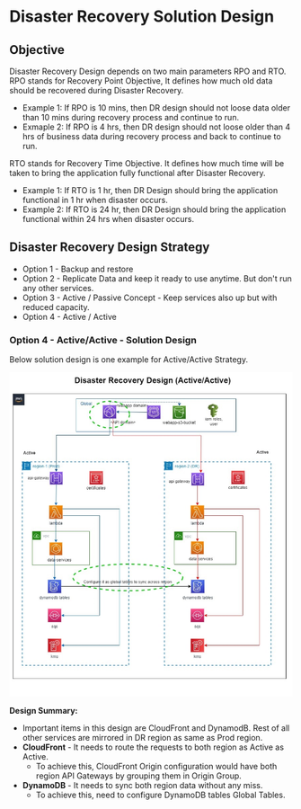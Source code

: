 # Disaster Recovery Solution Design

## Objective
Disaster Recovery Design depends on two main parameters RPO and RTO.   
RPO stands for Recovery Point Objective, It defines how much old data should be recovered during Disaster Recovery.
* Example 1: If RPO is 10 mins, then DR design should not loose data older than 10 mins during recovery process and continue to run. 
* Exmaple 2: If RPO is 4 hrs, then DR design should not loose older than 4 hrs of business data during recovery process and back to continue to run.

RTO stands for Recovery Time Objective. It defines how much time will be taken to bring the application fully functional after Disaster Recovery. 
* Example 1: If RTO is 1 hr, then DR Design should bring the application functional in 1 hr when disaster occurs.
* Example 2: If RTO is 24 hr, then DR Design should bring the application functional within 24 hrs when disaster occurs. 

## Disaster Recovery Design Strategy
* Option 1 - Backup and restore
* Option 2 - Replicate Data and keep it ready to use anytime. But don't run any other services.
* Option 3 - Active / Passive Concept - Keep services also up but with reduced capacity.
* Option 4 - Active / Active

### Option 4 - Active/Active - Solution Design
Below solution design is one example for Active/Active Strategy.  

![](./disaster-recover-design.JPG)

**Design Summary:**
* Important items in this design are CloudFront and DynamodB. Rest of all other services are mirrored in DR region as same as Prod region.
* **CloudFront** - It needs to route the requests to both region as Active as Active. 
    * To achieve this, CloudFront Origin configuration would have both region API Gateways by grouping them in Origin Group.
* **DynamoDB** - It needs to sync both region data without any miss. 
    * To achieve this, need to configure DynamoDB tables Global Tables.     






